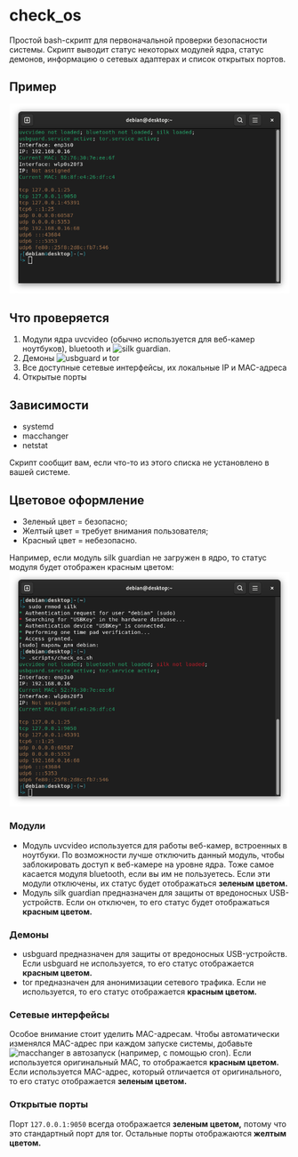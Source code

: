 # check_os
Простой bash-скрипт для первоначальной проверки безопасности системы. Скрипт выводит статус некоторых модулей ядра, статус демонов, информацию о сетевых адаптерах и список открытых портов.

## Пример
![preview](/screenshot1.png)

## Что проверяется
1. Модули ядра uvcvideo (обычно используется для веб-камер ноутбуков), bluetooth и ![silk guardian.](https://github.com/NateBrune/silk-guardian)
2. Демоны ![usbguard](https://usbguard.github.io/) и tor
3. Все доступные сетевые интерфейсы, их локальные IP и MAC-адреса
4. Открытые порты

## Зависимости
- systemd
- macchanger
- netstat

Скрипт сообщит вам, если что-то из этого списка не установлено в вашей системе.

## Цветовое оформление
- Зеленый цвет = безопасно;
- Желтый цвет = требует внимания пользователя;
- Красный цвет = небезопасно.

Например, если модуль silk guardian не загружен в ядро, то статус модуля будет отображен красным цветом:
![example](/screenshot2.png)
### Модули
- Модуль uvcvideo используется для работы веб-камер, встроенных в ноутбуки. По возможности лучше отключить данный модуль, чтобы заблокировать доступ к веб-камере на уровне ядра. Тоже самое касается модуля bluetooth, если вы им не пользуетесь. Если эти модули отключены, их статус будет отображаться **зеленым цветом.**
- Модуль silk guardian предназначен для защиты от вредоносных USB-устройств. Если он отключен, то его статус будет отображаться **красным цветом.**

### Демоны
- usbguard предназначен для защиты от вредоносных USB-устройств. Если usbguard не используется, то его статус отображается **красным цветом.**
- tor предназначен для анонимизации сетевого трафика. Если не используется, то его статус отображается **красным цветом.**

### Сетевые интерфейсы
Особое внимание стоит уделить MAC-адресам. Чтобы автоматически изменялся MAC-адрес при каждом запуске системы, добавьте ![macchanger](https://github.com/alobbs/macchanger) в автозапуск (например, с помощью cron). Если используется оригинальный MAC, то отображается **красным цветом.** Если используется MAC-адрес, который отличается от оригинального, то его статус отображается **зеленым цветом.**

### Открытые порты
Порт `127.0.0.1:9050` всегда отображается **зеленым цветом,** потому что это стандартный порт для tor. Остальные порты отображаются **желтым цветом.**

